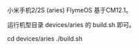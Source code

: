 小米手机2/2S (aries) FlymeOS 基于CM12.1。

运行机型目录 devices/aries 的 build.sh 即可。

cd devices/aries
./build.sh
